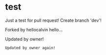 # test
Just a test for pull request!
Create branch 'dev'!

Forked by hellocalvin
hello...

Updated by owner!

~~~~~~~~~~~~~~~~~~~~~~~~~~~~~~~~~~~
Updated by owner again!
